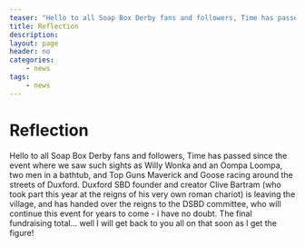 ```yaml
---
teaser: "Hello to all Soap Box Derby fans and followers, Time has passed since the event where we saw such sights as Willy Wonka and an Oompa Loompa, two men in a bathtub, and Top Guns Maverick and Goose racing around the streets of Duxford. Duxford SBD founder and creator Clive Bartram (who took part this year at the reigns of his very own roman chariot) is leaving the village, and has handed over the reigns to the DSBD committee, who will continue this event for years to come - i have no doubt. The final fundraising total... well I will get back to you all on that soon as I get the figure!"
title: Reflection
description: 
layout: page
header: no
categories:
    - news
tags:
    - news
---
```



# Reflection

Hello to all Soap Box Derby fans and followers, Time has passed since the event where we saw such sights as Willy Wonka and an Oompa Loompa, two men in a bathtub, and Top Guns Maverick and Goose racing around the streets of Duxford. Duxford SBD founder and creator Clive Bartram (who took part this year at the reigns of his very own roman chariot) is leaving the village, and has handed over the reigns to the DSBD committee, who will continue this event for years to come - i have no doubt. The final fundraising total... well I will get back to you all on that soon as I get the figure!
